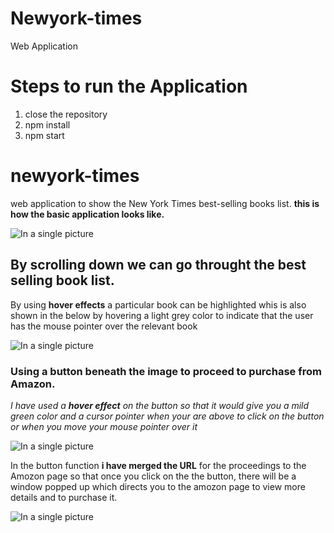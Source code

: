 # Newyork-times
Web Application 

# Steps to run the Application 

1. close the repository 
2. npm install 
3. npm start 


# newyork-times


web application to show the New York Times best-selling books list.
**this is how the basic application looks like.**

![In a single picture](https://github.com/yasirrifai/newyork-times/blob/main/sc1.png)

## By scrolling down we can go throught the best selling book list.

By using **hover effects** a particular book can be highlighted whis is also shown in the below by hovering a light grey color to indicate that the user has the mouse pointer over the relevant book

![In a single picture](https://github.com/yasirrifai/newyork-times/blob/main/sc2.png)

### Using a button beneath the image to proceed to purchase from Amazon.



*I have used a **hover effect** on the button so that it would give you a mild green color and a cursor pointer when your are above to click on the button or when you move your mouse pointer  over it*


![In a single picture](https://github.com/yasirrifai/newyork-times/blob/main/sc4.png)



In the button function **i have merged the URL** for the proceedings to the Amozon page so that once you click on the the button, there will be a window popped up which directs you to the amozon page to view more details and to purchase it.



![In a single picture](https://github.com/yasirrifai/newyork-times/blob/main/sc3.png)

